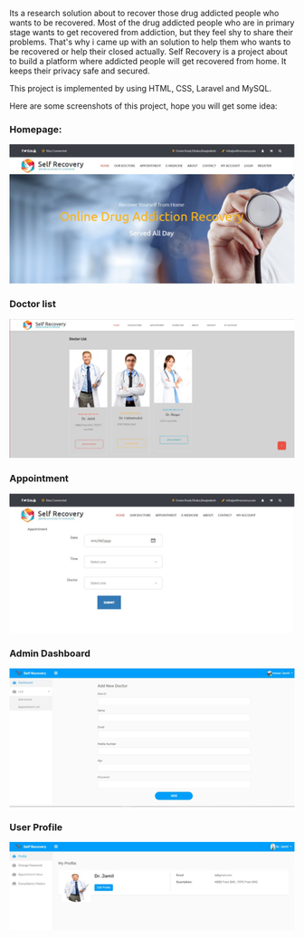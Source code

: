 Its a research solution about to recover those drug addicted people who wants to be recovered. Most of the drug addicted people who are in primary stage wants to get recovered from addiction, but they feel shy to share their problems. That's why i came up with an solution to help them who wants to be recovered or help their closed actually. Self Recovery is a project about to build a platform where addicted people will get recovered from home. It keeps their privacy safe and secured.

This project is implemented by using HTML, CSS, Laravel and MySQL.


Here are some screenshots of this project, hope you will get some idea:

### Homepage: 

![alt text](https://github.com/KaisarJamil/Self-Recovery/blob/master/home.jpg)

### Doctor list

![alt text](https://github.com/KaisarJamil/Self-Recovery/blob/master/doctorlist.jpg)

### Appointment 

![alt text](https://github.com/KaisarJamil/Self-Recovery/blob/master/appointment.jpg)

### Admin Dashboard

![alt text](https://github.com/KaisarJamil/Self-Recovery/blob/master/adddoctor.jpg)

### User Profile

![alt text](https://github.com/KaisarJamil/Self-Recovery/blob/master/profile.jpg)

